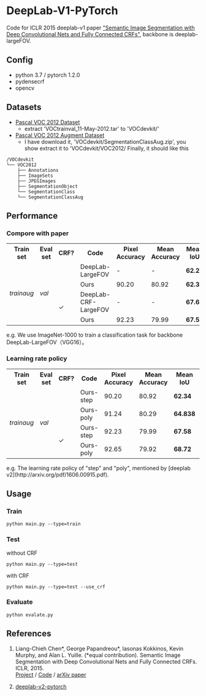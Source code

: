 # DeepLab-V1-PyTorch

Code for ICLR 2015 deeplab-v1 paper ["Semantic Image Segmentation with Deep Convolutional Nets and Fully Connected CRFs"](http://arxiv.org/pdf/1412.7062.pdf), backbone is deeplab-largeFOV.

## Config
- python 3.7 / pytorch 1.2.0
- pydensecrf
- opencv

## Datasets
- [Pascal VOC 2012 Dataset](http://host.robots.ox.ac.uk/pascal/VOC/voc2012/)
    - extract 'VOCtrainval_11-May-2012.tar' to 'VOCdevkit/'
- [Pascal VOC 2012 Augment Dataset](https://github.com/shelhamer/fcn.berkeleyvision.org/tree/master/data/pascal)
    - I have download it, 'VOCdevkit/SegmentationClassAug.zip', you show extract it to 'VOCdevkit/VOC2012/
Finally, it should like this
```
/VOCdevkit
└── VOC2012
    ├── Annotations
    ├── ImageSets
    ├── JPEGImages
    ├── SegmentationObject
    └── SegmentationClass
    └── SegmentationClassAug
```

## Performance
### Compore with paper
<table>
    <tr>
        <th>Train set</th>
        <th>Eval set</th>
        <th>CRF?</th>
        <th>Code</th>
        <th>Pixel<br>Accuracy</th>
        <th>Mean<br>Accuracy</th>
        <th>Mean IoU</th>
        <th>FreqW IoU</th>
    </tr>
    <tr>
        <td rowspan="4">
            <i>trainaug</i><br>
        </td>
        <td rowspan="4"><i>val</i></td>
        <td rowspan="2"></td>
        <td>DeepLab-LargeFOV</td>
        <td>-</td>
        <td>-</td>
        <td><strong>62.25</strong></td>
        <td>-</td>
    </tr>
    <tr>
        <td>Ours</td>
        <td>90.20</td>
        <td>80.92</td>
        <td><strong>62.34</td>
        <td>83.58</td>
    </tr>
    <tr>
        <td rowspan="2">&#10003;</td>
        <td>DeepLab-CRF-LargeFOV</td>
        <td>-</td>
        <td>-</td>
        <td><strong>67.64</strong></td>
        <td>-</td>
    </tr>
    <tr>
        <td>Ours</td>
        <td>92.23</td>
        <td>79.99</td>
        <td><strong>67.58</strong></td>
        <td>86.32</td>
    </tr>
</table>
e.g. We use ImageNet-1000 to train a classification task for backbone DeepLab-LargeFOV（VGG16）。

### Learning rate policy
<table>
    <tr>
        <th>Train set</th>
        <th>Eval set</th>
        <th>CRF?</th>
        <th>Code</th>
        <th>Pixel<br>Accuracy</th>
        <th>Mean<br>Accuracy</th>
        <th>Mean IoU</th>
        <th>FreqW IoU</th>
    </tr>
    <tr>
        <td rowspan="4">
            <i>trainaug</i>
        </td>
        <td rowspan="4"><i>val</i></td>
        <td rowspan="2"></td>
        <td>Ours-step</td>
        <td>90.20</td>
        <td>80.92</td>
        <td><strong>62.34</td>
        <td>83.58</td>
    </tr>
    <tr>
        <td>Ours-poly</td>
        <td>91.24</td>
        <td>80.29</td>
        <td><strong>64.838</td>
        <td>85.00</td>
    </tr>
    <tr>
        <td rowspan="2">&#10003;</td>
        <td>Ours-step</td>
        <td>92.23</td>
        <td>79.99</td>
        <td><strong>67.58</strong></td>
        <td>86.32</td>
    </tr>
    <tr>
        <td>Ours-poly</td>
        <td>92.65</td>
        <td>79.92</td>
        <td><strong>68.72</strong></td>
        <td>86.98</td>
    </tr>
</table>
e.g. The learning rate policy of "step" and "poly", mentioned by [deeplab v2](http://arxiv.org/pdf/1606.00915.pdf).

## Usage
### Train
```
python main.py --type=train
```
### Test
without CRF
```
python main.py --type=test
```

with CRF
```
python main.py --type=test --use_crf
```

### Evaluate
```
python evalate.py
```

## References
1. Liang-Chieh Chen*, George Papandreou*, Iasonas Kokkinos, Kevin Murphy, and Alan L. Yuille. (*equal contribution). Semantic Image Segmentation with Deep Convolutional Nets and Fully Connected CRFs. ICLR,
2015.<br>
[Project](http://liangchiehchen.com/projects/DeepLab.html) /
[Code](https://bitbucket.org/aquariusjay/deeplab-public-ver2) / [arXiv
paper](http://arxiv.org/pdf/1412.7062.pdf)

2. [deeplab-v2-pytorch](https://github.com/kazuto1011/deeplab-pytorch)
